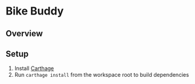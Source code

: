 # Bike Buddy

## Overview

## Setup
1. Install [Carthage](https://github.com/Carthage/Carthage)
2. Run `carthage install` from the workspace root to build dependencies 